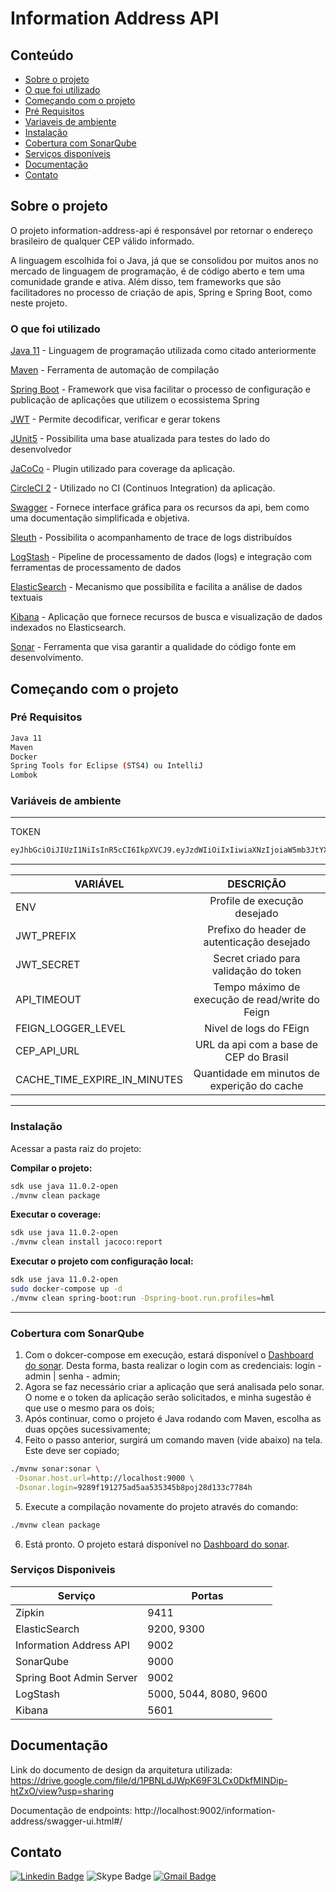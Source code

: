 # Information Address API

<!-- TABLE OF CONTENTS -->
## Conteúdo

* [Sobre o projeto](#sobre-o-projeto)
 * [O que foi utilizado](#o-que-foi-utilizado)
* [Começando com o projeto](#começando-com-o-projeto)
 * [Pré Requisitos](#pre-requisitos)
 * [Variaveis de ambiente](#variaveis-de-ambiente)
 * [Instalação](#instalação)
 * [Cobertura com SonarQube](#cobertura)
 * [Serviços disponíveis](#serviços)
* [Documentação](#documentação)
* [Contato](#contato)
 
<!-- ABOUT THE PROJECT -->
## Sobre o projeto
 
O projeto information-address-api é responsável por retornar o endereço brasileiro de qualquer CEP válido informado.
 
A linguagem escolhida foi o Java, já que se consolidou por muitos anos no mercado de linguagem de programação, é de código aberto e tem uma comunidade grande e ativa. Além disso, tem frameworks que são facilitadores no processo de criação de apis, Spring e Spring Boot, como neste projeto.

### O que foi utilizado

[Java 11](https://www.oracle.com/java/technologies/javase-jdk11-downloads.html) - Linguagem de programação utilizada como citado anteriormente
 
[Maven](https://maven.apache.org/) - Ferramenta de automação de compilação
 
[Spring Boot](https://spring.io/projects/spring-boot) - Framework que visa facilitar o processo de configuração e publicação de aplicações que utilizem o ecossistema Spring
 
[JWT](https://jwt.io/) - Permite decodificar, verificar e gerar tokens
 
[JUnit5](https://junit.org/junit5/docs/current/user-guide/) - Possibilita uma base atualizada para testes do lado do desenvolvedor
 
[JaCoCo](https://github.com/jacoco/jacoco) - Plugin utilizado para coverage da aplicação.
 
[CircleCI 2](https://circleci.com/) - Utilizado no CI (Continuos Integration) da aplicação.
 
[Swagger](https://swagger.io/tools/swagger-editor/) - Fornece interface gráfica para os recursos da api, bem como uma documentação simplificada e objetiva.
 
[Sleuth](https://spring.io/projects/spring-cloud-sleuth) - Possibilita o acompanhamento de trace de logs distribuídos
 
[LogStash](https://www.elastic.co/pt/logstash) - Pipeline de processamento de dados (logs) e integração com ferramentas de processamento de dados
 
[ElasticSearch](https://www.elastic.co/pt/what-is/elasticsearch) - Mecanismo que possibilita e facilita a análise de dados textuais
 
[Kibana](https://www.elastic.co/pt/kibana) - Aplicação que fornece recursos de busca e visualização de dados indexados no Elasticsearch.
 
[Sonar](https://docs.sonarqube.org/latest/) - Ferramenta que visa garantir a qualidade do código fonte em desenvolvimento.

## Começando com o projeto

### Pré Requisitos

```sh
Java 11
Maven
Docker
Spring Tools for Eclipse (STS4) ou IntelliJ
Lombok
```

### Variáveis de ambiente
***

TOKEN
```sh
eyJhbGciOiJIUzI1NiIsInR5cCI6IkpXVCJ9.eyJzdWIiOiIxIiwiaXNzIjoiaW5mb3JtYXRpb24tYWRkcmVzLWFwaSIsImlhdCI6MTU4NDEyNDY5M30.PtGT8gYoh4ypR8hxBc-detd2ukd0tPf0KJi7JUBdGxE
```
***

| VARIÁVEL                       | DESCRIÇÃO         |
| ------------------------------ | :---------------: |
| ENV | Profile de execução desejado |
| JWT_PREFIX | Prefixo do header de autenticação desejado |
| JWT_SECRET | Secret criado para validação do token |
| API_TIMEOUT | Tempo máximo de execução de read/write do Feign |
| FEIGN_LOGGER_LEVEL | Nivel de logs do FEign |
| CEP_API_URL | URL da api com a base de CEP do Brasil |
| CACHE_TIME_EXPIRE_IN_MINUTES | Quantidade em minutos de experição do cache |
***
### Instalação

Acessar a pasta raiz do projeto:

**Compilar o projeto:**

```sh
sdk use java 11.0.2-open
./mvnw clean package
```

**Executar o coverage:**

```sh
sdk use java 11.0.2-open
./mvnw clean install jacoco:report
```

**Executar o projeto com configuração local:**

```sh
sdk use java 11.0.2-open
sudo docker-compose up -d
./mvnw clean spring-boot:run -Dspring-boot.run.profiles=hml
```
***
### Cobertura com SonarQube

1) Com o dokcer-compose em execução, estará disponível o [Dashboard do sonar](http://localhost:9000). Desta forma, basta realizar o login com as credenciais: login - admin | senha - admin;
2) Agora se faz necessário criar a aplicação que será analisada pelo sonar. O nome e o token da aplicação serão solicitados, e minha sugestão é que use o mesmo para os dois;
3) Após continuar, como o projeto é Java rodando com Maven, escolha as duas opções sucessivamente;
4) Feito o passo anterior, surgirá um comando maven (vide abaixo) na tela. Este deve ser copiado;
```sh
./mvnw sonar:sonar \
 -Dsonar.host.url=http://localhost:9000 \
 -Dsonar.login=9289f191275ad5aa535345b8poj28d133c7784h
```
5) Execute a compilação novamente do projeto através do comando:
```sh
./mvnw clean package
```
6) Está pronto. O projeto estará disponível no [Dashboard do sonar](http://localhost:9000).

### Serviços Disponiveis

| Serviço                 | Portas                 |
|-------------------------|------------------------|
|Zipkin                   | 9411                   |
|ElasticSearch            | 9200, 9300             |
|Information Address API  | 9002                   |
|SonarQube                | 9000                   |
|Spring Boot Admin Server | 9002                   |
|LogStash                 | 5000, 5044, 8080, 9600 | 
|Kibana                   | 5601                   |

## Documentação

Link do documento de design da arquitetura utilizada:
https://drive.google.com/file/d/1PBNLdJWpK69F3LCx0DkfMINDip-htZxO/view?usp=sharing

Documentação de endpoints: http://localhost:9002/information-address/swagger-ui.html#/

## Contato
[![Linkedin Badge](https://img.shields.io/badge/-Leonardo-blue?style=flat-square&logo=Linkedin&logoColor=white&link=https://www.linkedin.com/in/lmotta18/)](https://www.linkedin.com/in/lmotta18/)
![Skype Badge](https://img.shields.io/badge/-motta1840-lightblue?style=flat-square&logo=Skype&logoColor=white)
[![Gmail Badge](https://img.shields.io/badge/-leonardo.motta@luizalabs.com-c14438?style=flat-square&logo=Gmail&logoColor=white&link=mailto:leonardo.motta@luizalabs.com)](leonardo.motta@luizalabs.com)